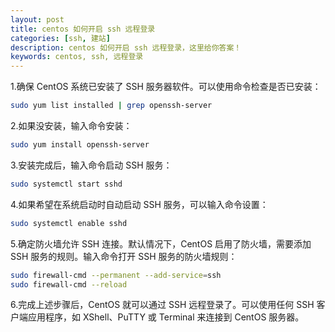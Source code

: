 ```yaml
---
layout: post
title: centos 如何开启 ssh 远程登录
categories: [ssh, 建站]
description: centos 如何开启 ssh 远程登录，这里给你答案！
keywords: centos, ssh, 远程登录
---
```


1.确保 CentOS 系统已安装了 SSH 服务器软件。可以使用命令检查是否已安装：

```bash
sudo yum list installed | grep openssh-server
```

2.如果没安装，输入命令安装：

```bash
sudo yum install openssh-server
```

3.安装完成后，输入命令启动 SSH 服务：

```bash
sudo systemctl start sshd
```

4.如果希望在系统启动时自动启动 SSH 服务，可以输入命令设置：

```bash
sudo systemctl enable sshd
```

5.确定防火墙允许 SSH 连接。默认情况下，CentOS 启用了防火墙，需要添加 SSH 服务的规则。输入命令打开 SSH 服务的防火墙规则：

```bash
sudo firewall-cmd --permanent --add-service=ssh
sudo firewall-cmd --reload
```

6.完成上述步骤后，CentOS 就可以通过 SSH 远程登录了。可以使用任何 SSH 客户端应用程序，如 XShell、PuTTY 或 Terminal 来连接到 CentOS 服务器。
